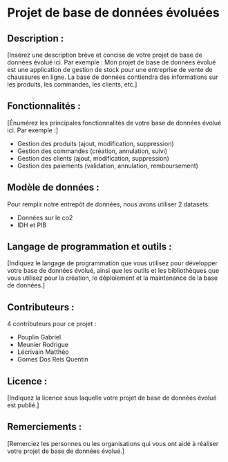 # Projet de base de données évoluées

## Description :

[Insérez une description brève et concise de votre projet de base de données évolué ici. Par exemple : Mon projet de base de données évolué est une application de gestion de stock pour une entreprise de vente de chaussures en ligne. La base de données contiendra des informations sur les produits, les commandes, les clients, etc.]

## Fonctionnalités :

[Énumérez les principales fonctionnalités de votre base de données évolué ici. Par exemple :]

- Gestion des produits (ajout, modification, suppression)
- Gestion des commandes (création, annulation, suivi)
- Gestion des clients (ajout, modification, suppression)
- Gestion des paiements (validation, annulation, remboursement)

## Modèle de données :

Pour remplir notre entrepôt de données, nous avons utiliser 2 datasets:
* Données sur le co2
* IDH et PIB

## Langage de programmation et outils :

[Indiquez le langage de programmation que vous utilisez pour développer votre base de données évolué, ainsi que les outils et les bibliothèques que vous utilisez pour la création, le déploiement et la maintenance de la base de données.]

## Contributeurs :

4 contributeurs pour ce projet :
* Pouplin Gabriel
* Meunier Rodrigue
* Lécrivain Matthéo
* Gomes Dos Reis Quentin

## Licence :

[Indiquez la licence sous laquelle votre projet de base de données évolué est publié.]

## Remerciements :

[Remerciez les personnes ou les organisations qui vous ont aidé à réaliser votre projet de base de données évolué.]
